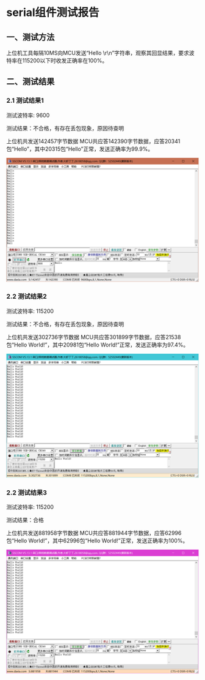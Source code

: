 # serial组件测试报告
## 一、测试方法
上位机工具每隔10MS向MCU发送“Hello \r\n”字符串，观察其回显结果，要求波特率在115200以下时收发正确率在100%。

## 二、测试结果
### 2.1 测试结果1
测试波特率: 9600

测试结果：不合格，有存在丢包现象，原因待查明

上位机共发送142457字节数据
MCU共应答142390字节数据，应答20341包“Hello”，其中20315包“Hello”正常，发送正确率为99.9%。

![image](./pic/1.png)

### 2.2 测试结果2
测试波特率: 115200

测试结果：不合格，有存在丢包现象，原因待查明

上位机共发送302736字节数据
MCU共应答301899字节数据，应答21538包“Hello World!”，其中20981包“Hello World!”正常，发送正确率为97.4%。

![image](./pic/2.png)

### 2.2 测试结果3
测试波特率: 115200

测试结果：合格

上位机共发送881958字节数据
MCU共应答881944字节数据，应答62996包“Hello World!”，其中62996包“Hello World!”正常，发送正确率为100%。

![image](./pic/3.png)